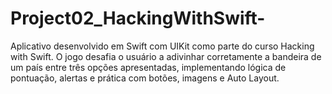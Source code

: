 # Project02_HackingWithSwift-
Aplicativo desenvolvido em Swift com UIKit como parte do curso Hacking with Swift. O jogo desafia o usuário a adivinhar corretamente a bandeira de um país entre três opções apresentadas, implementando lógica de pontuação, alertas e prática com botões, imagens e Auto Layout.
